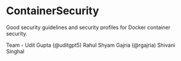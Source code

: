 # ContainerSecurity
Good security guidelines and security profiles for Docker container security.

Team - Udit Gupta (@uditgpt5)
       Rahul Shyam Gajria (@rgajria)
       Shivani Singhal
